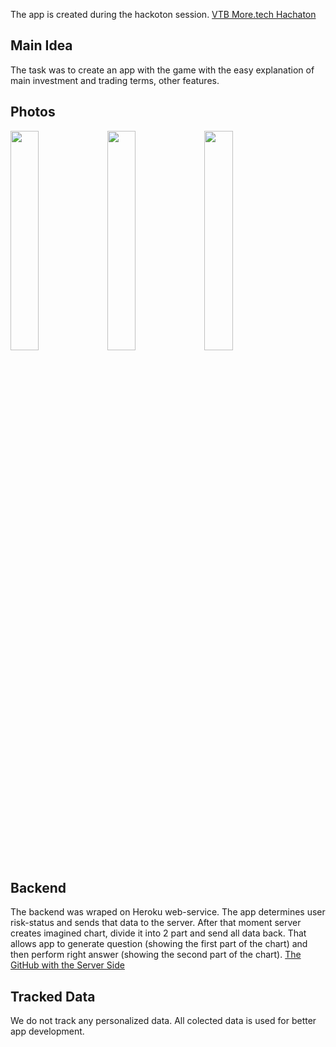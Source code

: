The app is created during the hackoton session.
[VTB More.tech Hachaton](https://moretech.vtb.ru)

## Main Idea
The task was to create an app with the game with the easy explanation of main investment and trading terms, other features.

## Photos
<img src="./assets/photo_1.jpg" width = "30%"></img>
<img src="./assets/photo_2.jpg" width = "30%"></img>
<img src="./assets/photo_3.jpg" width = "30%"></img>

## Backend
The backend was wraped on Heroku web-service.
The app determines user risk-status and sends that data to the server. After that moment server creates imagined chart, divide it into 2 part and send all data back. That allows app to generate question (showing the first part of the chart) and then perform right answer (showing the second part of the chart).
[The GitHub with the Server Side](https://github.com/DavidDzgoev/vtb_moretech)

## Tracked Data
We do not track any personalized data. All colected data is used for better app development.
